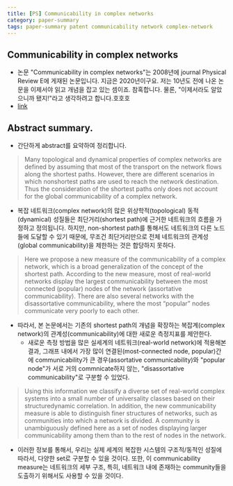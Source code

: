 ```yaml
---
title: [PS] Communicability in complex networks
category: paper-summary
tags: paper-summary patent communicability network complex-network
---
```


## Communicability in complex networks

- 논문 "Communicability in complex networks"는 2008년에 journal Physical Review E에 게재된 논문입니다. 지금은 2020년이구요. 저는 10년도 전에 나온 논문을 이제서야 읽고 개념을 잡고 있는 셈이죠. 참혹합니다. 물론, "이제서라도 알았으니까 됐지!"라고 생각하려고 합니다.호호호
- [link](https://arxiv.org/pdf/0707.0756.pdf)

## Abstract summary. 

- 간단하게 abstract를 요약하여 정리합니다.

> Many topological and dynamical properties of complex networks are defined by assuming that most of the transport on the network flows along the shortest paths. However, there are different scenarios in which nonshortest paths are used to reach the network destination. Thus the consideration of the shortest paths only does not account for the global communicability of a complex network. 

- 복잡 네트워크(complex network)의 많은 위상학적(topological) 동적(dynamical) 성질들은 최단거리(shortest path)에 근거한 네트워크의 흐름을 가정하고 정의됩니다. 하지만, non-shortest path를 통해서도 네트워크의 다른 노드들에 도달할 수 있기 때문에, 무조건 최단거리만으로 전체 네트워크의 관계성(global communicability)을 제한하는 것은 합당하지 못하다.

> Here we propose a new measure of the communicability of a complex network, which is a broad generalization of the concept of the shortest path. According to the new measure, most of real-world networks display the largest communicability between the most connected (popular) nodes of the network (assortative communicability). There are also several networks with the disassortative communicability, where the most “popular” nodes communicate very poorly to each other.

- 따라서, 본 논문에서는 기존의 shortest path의 개념을 확장하는 복잡계(complex network)의 관계성(communicability)에 대한 새로운 측정지표를 제안한다. 
    - 새로운 측정 방법을 많은 실세계의 네트워크(real-world network)에 적용해본 결과, 그래프 내에서 가장 많이 연결된(most-connected node, popular)간에 communicability가 큰 경우(assortative communicability)와 "popular node"가 서로 거의 commnicate하지 않는, "disassortative communicability"로 구분할 수 있었다.

> Using this information we classify a diverse set of real-world complex systems into a small number of universality classes based on their structuredynamic correlation. In addition, the new communicability measure is able to distinguish finer structures of networks, such as communities into which a network is divided. A community is unambiguously defined here as a set of nodes displaying larger communicability among them than to the rest of nodes in the network. 

- 이러한 정보를 통해서, 우리는 실제 세계의 복잡한 시스템의 구조적/동적인 성질에 따라서, 다양한 set로 구분할 수 있을 것이다. 또한, 이 communicability measure는 네트워크의 세부 구조, 특히, 네트워크 내에 존재하는 community들을 도출하기 위해서도 사용할 수 있을 것이다. 